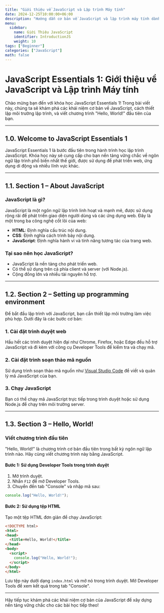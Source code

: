 ```yaml
---
title: "Giới thiệu về JavaScript và Lập trình Máy tính"
date: 2024-12-25T10:00:00+06:00
description: "Hướng dẫn cơ bản về JavaScript và lập trình máy tính dành cho người mới bắt đầu"
menu:
  sidebar:
    name: Giới Thiệu JavaScript
    identifier: IntroductionJS
    weight: 10
tags: ["Beginner"]
categories: ["JavaScript"]
math: false
---
```


# JavaScript Essentials 1: Giới thiệu về JavaScript và Lập trình Máy tính

Chào mừng bạn đến với khóa học JavaScript Essentials 1! Trong bài viết này, chúng ta sẽ khám phá các khái niệm cơ bản về JavaScript, cách thiết lập môi trường lập trình, và viết chương trình "Hello, World!" đầu tiên của bạn.

---

## 1.0. Welcome to JavaScript Essentials 1

JavaScript Essentials 1 là bước đầu tiên trong hành trình học lập trình JavaScript. Khóa học này sẽ cung cấp cho bạn nền tảng vững chắc về ngôn ngữ lập trình phổ biến nhất thế giới, được sử dụng để phát triển web, ứng dụng di động và nhiều lĩnh vực khác.

---

## 1.1. Section 1 – About JavaScript

### JavaScript là gì?
JavaScript là một ngôn ngữ lập trình linh hoạt và mạnh mẽ, được sử dụng rộng rãi để phát triển giao diện người dùng và các ứng dụng web. Đây là một trong ba công nghệ cốt lõi của web:

- **HTML**: Định nghĩa cấu trúc nội dung.
- **CSS**: Định nghĩa cách trình bày nội dung.
- **JavaScript**: Định nghĩa hành vi và tính năng tương tác của trang web.

### Tại sao nên học JavaScript?
- JavaScript là nền tảng cho phát triển web.
- Có thể sử dụng trên cả phía client và server (với Node.js).
- Cộng đồng lớn và nhiều tài nguyên hỗ trợ.

---

## 1.2. Section 2 – Setting up programming environment

Để bắt đầu lập trình với JavaScript, bạn cần thiết lập môi trường làm việc phù hợp. Dưới đây là các bước cơ bản:

### 1. Cài đặt trình duyệt web
Hầu hết các trình duyệt hiện đại như Chrome, Firefox, hoặc Edge đều hỗ trợ JavaScript và đi kèm với công cụ Developer Tools để kiểm tra và chạy mã.

### 2. Cài đặt trình soạn thảo mã nguồn
Sử dụng trình soạn thảo mã nguồn như [Visual Studio Code](https://code.visualstudio.com/) để viết và quản lý mã JavaScript của bạn.

### 3. Chạy JavaScript
Bạn có thể chạy mã JavaScript trực tiếp trong trình duyệt hoặc sử dụng Node.js để chạy trên môi trường server.

---

## 1.3. Section 3 – Hello, World!

### Viết chương trình đầu tiên
"Hello, World!" là chương trình cơ bản đầu tiên trong bất kỳ ngôn ngữ lập trình nào. Hãy cùng viết chương trình này bằng JavaScript.

#### Bước 1: Sử dụng Developer Tools trong trình duyệt
1. Mở trình duyệt.
2. Nhấn `F12` để mở Developer Tools.
3. Chuyển đến tab "Console" và nhập mã sau:

```javascript
console.log("Hello, World!");
```

#### Bước 2: Sử dụng tệp HTML
Tạo một tệp HTML đơn giản để chạy JavaScript:

```html
<!DOCTYPE html>
<html>
<head>
  <title>Hello, World!</title>
</head>
<body>
  <script>
    console.log("Hello, World!");
  </script>
</body>
</html>
```

Lưu tệp này dưới dạng `index.html` và mở nó trong trình duyệt. Mở Developer Tools để xem kết quả trong tab "Console".

---

Hãy tiếp tục khám phá các khái niệm cơ bản của JavaScript để xây dựng nền tảng vững chắc cho các bài học tiếp theo!
